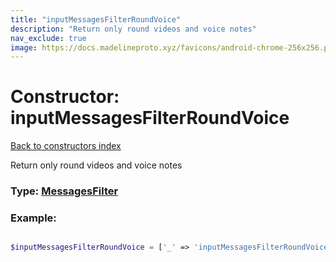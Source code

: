 ```yaml
---
title: "inputMessagesFilterRoundVoice"
description: "Return only round videos and voice notes"
nav_exclude: true
image: https://docs.madelineproto.xyz/favicons/android-chrome-256x256.png
---
```

# Constructor: inputMessagesFilterRoundVoice  
[Back to constructors index](/API_docs/constructors/index.html)



Return only round videos and voice notes




### Type: [MessagesFilter](/API_docs/types/MessagesFilter.html)


### Example:

```php

$inputMessagesFilterRoundVoice = ['_' => 'inputMessagesFilterRoundVoice'];
```  
